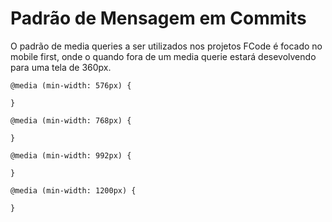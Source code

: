 # Padrão de Mensagem em Commits

O padrão de media queries a ser utilizados nos projetos FCode é focado no mobile first, onde o quando fora de um media querie estará desevolvendo para uma tela de 360px.

```
@media (min-width: 576px) {

}

@media (min-width: 768px) {

}

@media (min-width: 992px) {

}

@media (min-width: 1200px) {

}
```